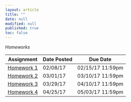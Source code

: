 ```yaml
---
layout: article
title: ""
date: null
modified: null
published: true
toc: false
---
```


*Homeworks*  
  
Assignment | Date Posted | Due Date   
---------- | ----------- | --------    
[Homework 1](http://enee351.github.io/homeworks/hw1.pdf) | 02/08/17         | 02/15/17 11:59pm  
[Homework 2](http://enee351.github.io/homeworks/hw2.pdf) | 03/01/17         | 03/10/17 11:59pm  
[Homework 3](http://enee351.github.io/homeworks/hw3.pdf) | 03/29/17         | 04/10/17 11:59pm  
[Homework 4](http://enee351.github.io/homeworks/hw4.pdf) | 04/25/17         | 05/03/17 11:59pm  


<!---
Assignment | Date Posted | Due Date
---------- | ----------- | --------
[Homework 1](http://enee351.github.io/homeworks/hw1.pdf) | 02/08/16         | 02/17/16 11:59pm
[Homework 2](http://enee351.github.io/homeworks/hw2.pdf) | 03/07/16         | 03/21/16 11:59pm
[Homework 3](http://enee351.github.io/homeworks/hw3.pdf) | 03/24/16         | 04/04/16 11:59pm
[Homework 4](http://enee351.github.io/homeworks/hw4.pdf) | 04/19/16         | 04/25/16 11:59pm
[Homework 5](http://enee351.github.io/homeworks/hw5.pdf) | 05/04/16         | 05/11/16 11:59pm
-->



